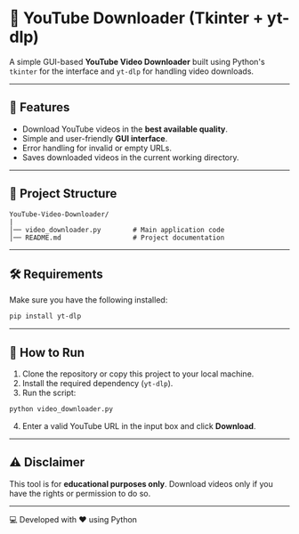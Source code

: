 # 🎥 YouTube Downloader (Tkinter + yt-dlp)

A simple GUI-based **YouTube Video Downloader** built using Python's `tkinter` for the interface and `yt-dlp` for handling video downloads.

---

## 🚀 Features
- Download YouTube videos in the **best available quality**.
- Simple and user-friendly **GUI interface**.
- Error handling for invalid or empty URLs.
- Saves downloaded videos in the current working directory.

---

## 📂 Project Structure

```
YouTube-Video-Downloader/
|
│── video_downloader.py        # Main application code
│── README.md                  # Project documentation
```

---


## 🛠️ Requirements
Make sure you have the following installed:

```bash
pip install yt-dlp
```

---

## 📂 How to Run

1. Clone the repository or copy this project to your local machine.
2. Install the required dependency (`yt-dlp`).
3. Run the script:

```bash
python video_downloader.py
```

4. Enter a valid YouTube URL in the input box and click **Download**.

---

## ⚠️ Disclaimer
This tool is for **educational purposes only**. Download videos only if you have the rights or permission to do so.

---

💻 Developed with ❤️ using Python
